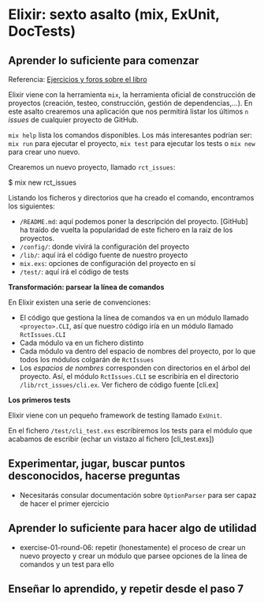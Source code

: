 # Elixir: sexto asalto (mix, ExUnit, DocTests)

## Aprender lo suficiente para comenzar

Referencia: [Ejercicios y foros sobre el libro](https://forums.pragprog.com/forums/322)

Elixir viene con la herramienta `mix`, la herramienta oficial de construcción de proyectos (creación, testeo, construcción, gestión de dependencias,...). En este asalto crearemos una aplicación que nos permitirá listar los últimos `n` *issues* de cualquier proyecto de GitHub.

`mix help` lista los comandos disponibles. Los más interesantes podrían ser: `mix run` para ejecutar el proyecto, `mix test` para ejecutar los tests o `mix new` para crear uno nuevo.

Crearemos un nuevo proyecto, llamado `rct_issues`:

  $ mix new rct_issues

Listando los ficheros y directorios que ha creado el comando, encontramos los siguientes:

- `/README.md`: aquí podemos poner la descripción del proyecto. [GitHub] ha traído de vuelta la popularidad de este fichero en la raiz de los proyectos.
- `/config/`: donde vivirá la configuración del proyecto
- `/lib/`: aquí irá el código fuente de nuestro proyecto
- `mix.exs`: opciones de configuración del proyecto en sí
- `/test/`: aquí irá el código de tests

**Transformación: parsear la línea de comandos**

En Elixir existen una serie de convenciones:

- El código que gestiona la línea de comandos va en un módulo llamado `<proyecto>.CLI`, así que nuestro código iría en un módulo llamado `RctIssues.CLI`
- Cada módulo va en un fichero distinto
- Cada módulo va dentro del espacio de nombres del proyecto, por lo que todos los módulos colgarán de `RctIssues`
- Los *espacios de nombres* corresponden con directorios en el árbol del proyecto. Así, el módulo `RctIssues.CLI` se escribiría en el directorio `/lib/rct_issues/cli.ex`. Ver fichero de código fuente [cli.ex]

**Los primeros tests**

Elixir viene con un pequeño framework de testing llamado `ExUnit`.

En el fichero `/test/cli_test.exs` escribiremos los tests para el módulo que acabamos de escribir (echar un vistazo al fichero [cli_test.exs])

## Experimentar, jugar, buscar puntos desconocidos, hacerse preguntas

- Necesitarás consular documentación sobre `OptionParser` para ser capaz de hacer el primer ejercicio

## Aprender lo suficiente para hacer algo de utilidad

- exercise-01-round-06: repetir (honestamente) el proceso de crear un nuevo proyecto y crear un módulo que parsee opciones de la línea de comandos y un test para ello

## Enseñar lo aprendido, y repetir desde el paso 7

